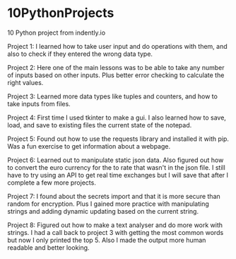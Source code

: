 # 10PythonProjects

10 Python project from indently.io

Project 1:
I learned how to take user input and do operations with them, and also to check if they entered the wrong data type.

Project 2:
Here one of the main lessons was to be able to take any number of inputs based on other inputs. Plus better error checking to calculate the right values.

Project 3:
Learned more data types like tuples and counters, and how to take inputs from files.

Project 4:
First time I used tkinter to make a gui. I also learned how to save, load, and save to existing files the current state of the notepad.

Project 5:
Found out how to use the requests library and installed it with pip. Was a fun exercise to get information about a webpage.

Project 6:
Learned out to manipulate static json data. Also figured out how to convert the euro currency for the to rate that wasn't in the json file. I still have to try using an API to get real time exchanges but I will save that after I complete a few more projects.

Project 7:
I found about the secrets import and that it is more secure than random for encryption. Plus I gained more practice with manipulating strings and adding dynamic updating based on the current string.

Project 8:
Figured out how to make a text analyser and do more work with strings. I had a call back to project 3 with getting the most common words but now I only printed the top 5. Also I made the output more human readable and better looking.
